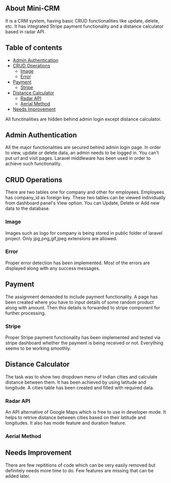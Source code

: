 ## About Mini-CRM

It is a CRM system, having basic CRUD functionalities like update, delete, etc. It has integrated Stripe payment functionality and a distance calculator based in radar API.

## Table of contents

- [Admin Authentication](#admin-authentication)
- [CRUD Operations](#crud-operations)
  - [Image](#image)
  - [Error](#error)
- [Payment](#payment)
  - [Stripe](#stripe)
- [Distance Calculator](#distance-calculator)
  - [Radar API](#radar-api)
  - [Aerial Method](#aerial-method)
- [Needs Improvement](#needs-improvement)

All functinalities are hidden behind admin login except distance calculator.

## Admin Authentication

All the major functionalities are secured behind admin login page. In order to view, update or delete data, an admin needs to be logged in. You can't put url and visit pages. Laravel middleware has been used in order to achieve such functionality.

## CRUD Operations

There are two tables one for company and other for employees. Employees has company_id as foreign key. These two tables can be viewed individually from dashboard panel's View option. You can Update, Delete or Add new data to the database.

### Image

Images such as logo for company is being stored in public folder of laravel project. Only jpg,png,gif,jpeg extensions are allowed. 

### Error

Proper error detection has been implemented. Most of the errors are displayed along with any success messages.

## Payment

The assignment demanded to include payment functionality. A page has been created where you have to input details of some random product along with amount. Then this details is forwarded to stripe component for further processing.
### Stripe

Proper Stripe payment functionality has been implemented and tested via stripe dashboard whether the payment is being received or not. Everything seems to be working smoothly.

## Distance Calculator

The task was to show two dropdown menu of Indian cities and calculate distance between them. It has been achieved by using latitude and longitude. A cities table has been created and filled with required data.

### Radar API

An API alternative of Google Maps which is free to use in developer mode. It helps to retrive distance between cities based on their latitude and longitudes.
It also has mode feature and duration feature.

### Aerial Method


## Needs Improvement

There are few repititions of code which can be very easily removed but definitely needs more time to do. Few features are missing that can be added later.